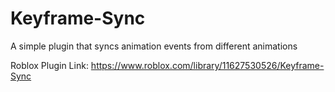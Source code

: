 # Keyframe-Sync
A simple plugin that syncs animation events from different animations

Roblox Plugin Link: https://www.roblox.com/library/11627530526/Keyframe-Sync
